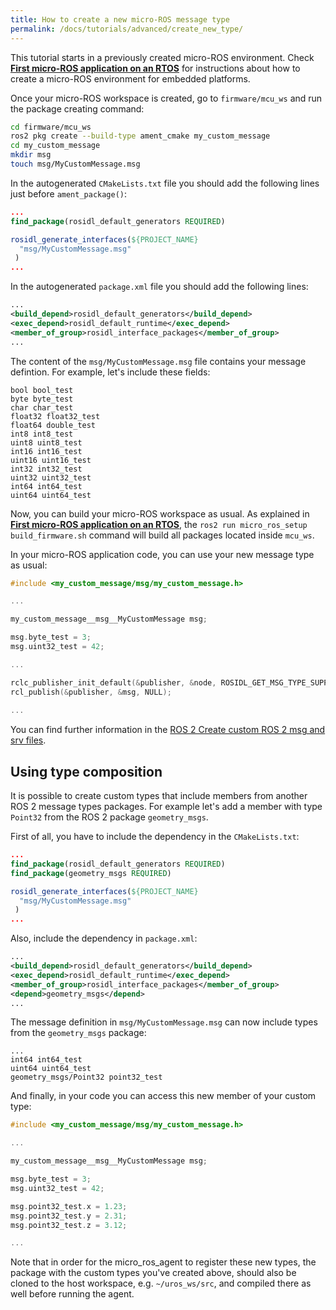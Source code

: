 ```yaml
---
title: How to create a new micro-ROS message type
permalink: /docs/tutorials/advanced/create_new_type/
---
```


This tutorial starts in a previously created micro-ROS environment. Check [**First micro-ROS application on an RTOS**](../first_application_rtos/) for instructions about how to create a micro-ROS environment for embedded platforms.

Once your micro-ROS workspace is created, go to `firmware/mcu_ws` and run the package creating command:

```bash
cd firmware/mcu_ws
ros2 pkg create --build-type ament_cmake my_custom_message
cd my_custom_message
mkdir msg
touch msg/MyCustomMessage.msg
```

In the autogenerated `CMakeLists.txt` file you should add the following lines just before `ament_package()`:

```cmake
...
find_package(rosidl_default_generators REQUIRED)

rosidl_generate_interfaces(${PROJECT_NAME}
  "msg/MyCustomMessage.msg"
 )
...
```

In the autogenerated `package.xml` file you should add the following lines:

```xml
...
<build_depend>rosidl_default_generators</build_depend>
<exec_depend>rosidl_default_runtime</exec_depend>
<member_of_group>rosidl_interface_packages</member_of_group>
...
```

The content of the `msg/MyCustomMessage.msg` file contains your message defintion. For example, let's include these fields:

```
bool bool_test
byte byte_test
char char_test
float32 float32_test
float64 double_test
int8 int8_test
uint8 uint8_test
int16 int16_test
uint16 uint16_test
int32 int32_test
uint32 uint32_test
int64 int64_test
uint64 uint64_test
```

Now, you can build your micro-ROS workspace as usual. As explained in [**First micro-ROS application on an RTOS**](../first_application_rtos/), the `ros2 run micro_ros_setup build_firmware.sh` command will build all packages located inside `mcu_ws`. 

In your micro-ROS application code, you can use your new message type as usual:

```c
#include <my_custom_message/msg/my_custom_message.h>

...

my_custom_message__msg__MyCustomMessage msg;

msg.byte_test = 3;
msg.uint32_test = 42;

...

rclc_publisher_init_default(&publisher, &node, ROSIDL_GET_MSG_TYPE_SUPPORT(my_custom_message, msg, MyCustomMessage), "my_custom_publisher");
rcl_publish(&publisher, &msg, NULL);
 
...
```

You can find further information in the [ROS 2 Create custom ROS 2 msg and srv files](https://index.ros.org/doc/ros2/Tutorials/Custom-ROS2-Interfaces).

## Using type composition

It is possible to create custom types that include members from another ROS 2 message types packages. For example let's add a member with type `Point32` from the ROS 2 package `geometry_msgs`.

First of all, you have to include the dependency in the `CMakeLists.txt`: 

```cmake
...
find_package(rosidl_default_generators REQUIRED)
find_package(geometry_msgs REQUIRED)

rosidl_generate_interfaces(${PROJECT_NAME}
  "msg/MyCustomMessage.msg"
 )
...
```

Also, include the dependency in `package.xml`:

```xml
...
<build_depend>rosidl_default_generators</build_depend>
<exec_depend>rosidl_default_runtime</exec_depend>
<member_of_group>rosidl_interface_packages</member_of_group>
<depend>geometry_msgs</depend>
...
```

The message definition in `msg/MyCustomMessage.msg` can now include types from the `geometry_msgs` package:

```
...
int64 int64_test
uint64 uint64_test
geometry_msgs/Point32 point32_test
```

And finally, in your code you can access this new member of your custom type:


```c
#include <my_custom_message/msg/my_custom_message.h>

...

my_custom_message__msg__MyCustomMessage msg;

msg.byte_test = 3;
msg.uint32_test = 42;

msg.point32_test.x = 1.23;
msg.point32_test.y = 2.31;
msg.point32_test.z = 3.12;

...
```

Note that in order for the micro_ros_agent to register these new types, the package with the custom types you've created above, should also be cloned to the host workspace, e.g. `~/uros_ws/src`, and compiled there as well before running the agent.
